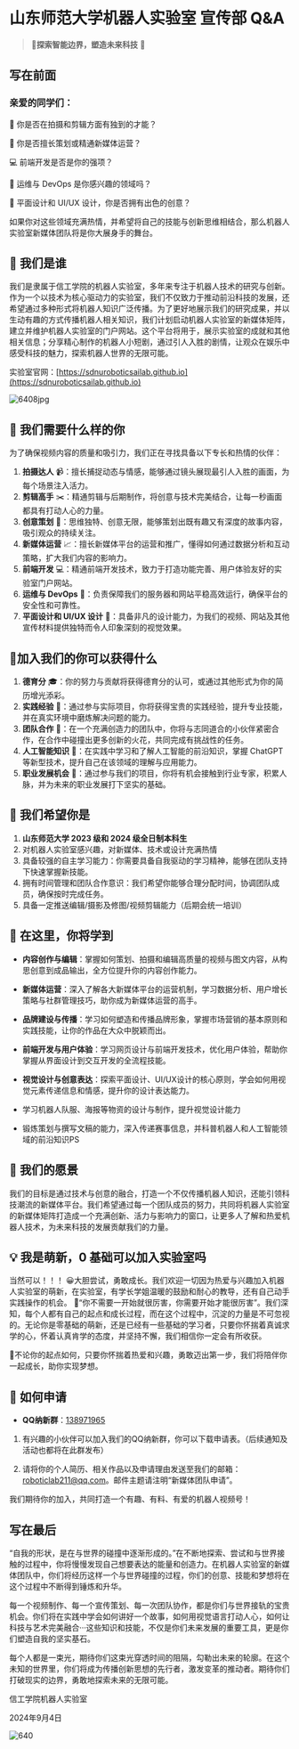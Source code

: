 # 山东师范大学机器人实验室 宣传部 Q&A 

> 🥳**探索智能边界，塑造未来科技** 📣

## 写在前面

### 亲爱的同学们：

🎥 你是否在拍摄和剪辑方面有独到的才能？

📝 你是否擅长策划或精通新媒体运营？

💻 前端开发是否是你的强项？

🔧 运维与 DevOps 是你感兴趣的领域吗？

🎨 平面设计和 UI/UX 设计，你是否拥有出色的创意？

如果你对这些领域充满热情，并希望将自己的技能与创新思维相结合，那么机器人实验室新媒体团队将是你大展身手的舞台。

## 🤔 我们是谁

我们是隶属于信工学院的机器人实验室，多年来专注于机器人技术的研究与创新。作为一个以技术为核心驱动力的实验室，我们不仅致力于推动前沿科技的发展，还希望通过多种形式将机器人知识广泛传播。为了更好地展示我们的研究成果，并以生动有趣的方式传播机器人相关知识，我们计划启动机器人实验室的新媒体矩阵，建立并维护机器人实验室的门户网站。这个平台将用于，展示实验室的成就和其他相关信息；分享精心制作的机器人小短剧，通过引人入胜的剧情，让观众在娱乐中感受科技的魅力，探索机器人世界的无限可能。

实验室官网：[https://sdnuroboticsailab.github.io](https://sdnuroboticsailab.github.io)

![6408jpg](https://cfdn-img.hx-cn.top/file/ce9b24ffe85a0b108ba07.jpg)

## 🌟 我们需要什么样的你

为了确保视频内容的质量和吸引力，我们正在寻找具备以下专长和热情的伙伴：

1. **拍摄达人** 📹：擅长捕捉动态与情感，能够通过镜头展现最引人入胜的画面，为每个场景注入活力。
2. **剪辑高手** ✂️：精通剪辑与后期制作，将创意与技术完美结合，让每一秒画面都具有打动人心的力量。
3. **创意策划** 🧠：思维独特、创意无限，能够策划出既有趣又有深度的故事内容，吸引观众的持续关注。
4. **新媒体运营** 📈：擅长新媒体平台的运营和推广，懂得如何通过数据分析和互动策略，扩大我们内容的影响力。
5. **前端开发** 💻：精通前端开发技术，致力于打造功能完善、用户体验友好的实验室门户网站。
6. **运维与 DevOps** 🔧：负责保障我们的服务器和网站平稳高效运行，确保平台的安全性和可靠性。
7. **平面设计和 UI/UX 设计** 🎨：具备非凡的设计能力，为我们的视频、网站及其他宣传材料提供独特而令人印象深刻的视觉效果。

## 🎁加入我们的你可以获得什么

1. **德育分** 🎓：你的努力与贡献将获得德育分的认可，或通过其他形式为你的简历增光添彩。
2. **实践经验** 💼：通过参与实际项目，你将获得宝贵的实践经验，提升专业技能，并在真实环境中磨炼解决问题的能力。
3. **团队合作** 🤝：在一个充满创造力的团队中，你将与志同道合的小伙伴紧密合作，在合作中碰撞出更多创新的火花，共同完成有挑战性的任务。
4. **人工智能知识** 🧩：在实践中学习和了解人工智能的前沿知识，掌握 ChatGPT 等新型技术，提升自己在该领域的理解与应用能力。
5. **职业发展机会** 🚀：通过参与我们的项目，你将有机会接触到行业专家，积累人脉，并为未来的职业发展打下坚实的基础。

## 🌟 我们希望你是

1. **山东师范大学 2023 级和 2024 级全日制本科生**
2. 对机器人实验室感兴趣，对新媒体、技术或设计充满热情
3. 具备较强的自主学习能力：你需要具备自我驱动的学习精神，能够在团队支持下快速掌握新技能。
4. 拥有时间管理和团队合作意识：我们希望你能够合理分配时间，协调团队成员，确保按时完成任务。
5. 具备一定推送编辑/摄影及修图/视频剪辑能力（后期会统一培训）

## 🔭 在这里，你将学到

- **内容创作与编辑**：掌握如何策划、拍摄和编辑高质量的视频与图文内容，从构思创意到成品输出，全方位提升你的内容创作能力。

- **新媒体运营**：深入了解各大新媒体平台的运营机制，学习数据分析、用户增长策略与社群管理技巧，助你成为新媒体运营的高手。

- **品牌建设与传播**：学习如何塑造和传播品牌形象，掌握市场营销的基本原则和实践技能，让你的作品在大众中脱颖而出。

- **前端开发与用户体验**：学习网页设计与前端开发技术，优化用户体验，帮助你掌握从界面设计到交互开发的全流程技能。

- **视觉设计与创意表达**：探索平面设计、UI/UX设计的核心原则，学会如何用视觉元素传递信息和情感，提升你的设计表达能力。

- 学习机器人队服、海报等物资的设计与制作，提升视觉设计能力

- 锻炼策划与撰写文稿的能力，深入传递赛事信息，并科普机器人和人工智能领域的前沿知识PS

## 🌈 我们的愿景

我们的目标是通过技术与创意的融合，打造一个不仅传播机器人知识，还能引领科技潮流的新媒体平台。我们希望通过每一个团队成员的努力，共同将机器人实验室的新媒体矩阵打造成一个充满创新、活力与影响力的窗口，让更多人了解和热爱机器人技术，为未来科技的发展贡献我们的力量。

## 💡 我是萌新，0 基础可以加入实验室吗

当然可以！！！
😀⼤胆尝试，勇敢成⻓。我们欢迎⼀切因为热爱与兴趣加⼊机器人实验室的萌新，在实验室，有学长学姐温暖的鼓励和耐心的教导，还有自己动手实践操作的机会。
🧐“你不需要一开始就很厉害，你需要开始才能很厉害”。我们深知，每个人都有自己的起点和成长过程，而在这个过程中，沉淀的力量是不可忽视的。无论你是零基础的萌新，还是已经有一些基础的学习者，只要你怀揣着真诚求学的心，怀着认真肯学的态度，并坚持不懈，我们相信你一定会有所收获。

🙌不论你的起点如何，只要你怀揣着热爱和兴趣，勇敢迈出第一步，我们将陪伴你一起成长，助你实现梦想。

## 📧 如何申请

- **QQ纳新群**：[138971965](https://qm.qq.com/cgi-bin/qm/qr?authKey=GmUpKoa5bYa7Dlo2cmBacb%2F5N2%2FEUGG52Loq6KztahH8bjoiIe1KQzr0jtglnBoN&k=7emH8rNrtXTDhdwsj3LNYY0gmL7i-QoM&noverify=0)

1. 有兴趣的小伙伴可以加入我们的QQ纳新群，你可以下载申请表。（后续通知及活动也都将在此群发布）

2. 请将你的个人简历、相关作品以及申请理由发送至我们的邮箱：[roboticlab211@qq.com](mailto:roboticlab211@qq.com)。邮件主题请注明“新媒体团队申请”。

我们期待你的加入，共同打造一个有趣、有料、有爱的机器人视频号！

## 写在最后

“自我的形状，是在与世界的碰撞中逐渐形成的。”在不断地探索、尝试和与世界接触的过程中，你将慢慢发现自己想要表达的能量和创造力。在机器人实验室的新媒体团队中，你们将经历这样一个与世界碰撞的过程，你们的创意、技能和梦想将在这个过程中不断得到锤炼和升华。

每一个视频制作、每一个宣传策划、每一次团队协作，都是你们与世界接轨的宝贵机会。你们将在实践中学会如何讲好一个故事，如何用视觉语言打动人心，如何让科技与艺术完美融合···这些知识和技能，不仅是你们未来发展的重要工具，更是你们塑造自我的坚实基石。

每个人都是一束光，期待你们这束光穿透时间的阻隔，勾勒出未来的轮廓。在这个未知的世界里，你们将成为传播创新思想的先行者，激发变革的推动者。期待你们打破现实的边界，勇敢地探索未来的无限可能。

信工学院机器人实验室

2024年9月4日

![640](https://cfdn-img.hx-cn.top/file/8aaa503f7280ccc20eaf5.jpg)